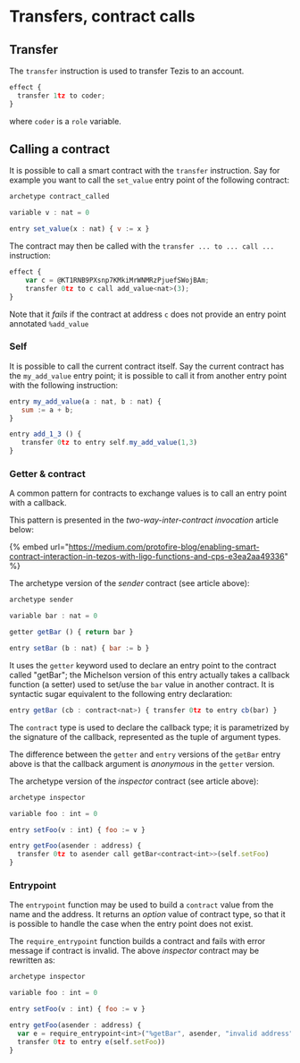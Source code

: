 # Transfers, contract calls

## Transfer

The `transfer` instruction is used to transfer Tezis to an account.

```javascript
effect {
  transfer 1tz to coder;
}
```

where `coder` is a `role` variable.

## Calling a contract

It is possible to call a smart contract with the `transfer` instruction. Say for example you want to call the `set_value` entry point of the following contract: 

```javascript
archetype contract_called

variable v : nat = 0

entry set_value(x : nat) { v := x }
```

The contract may then be called with the `transfer ... to ... call ...` instruction:

```javascript
effect {
    var c = @KT1RNB9PXsnp7KMkiMrWNMRzPjuefSWojBAm;
    transfer 0tz to c call add_value<nat>(3);
}
```

Note that it _fails_ if the contract at address `c` does not provide an entry point annotated `%add_value`

### Self

It is possible to call the current contract itself. Say the current contract has the `my_add_value` entry point; it is possible to call it from another entry point with the following instruction:

```javascript
entry my_add_value(a : nat, b : nat) {
   sum := a + b;
}

entry add_1_3 () {
   transfer 0tz to entry self.my_add_value(1,3)
}
```

### Getter & contract

A common pattern for contracts to exchange values is to call an entry point with a callback.

This pattern is presented in the _two-way-inter-contract_ _invocation_ article below:

{% embed url="https://medium.com/protofire-blog/enabling-smart-contract-interaction-in-tezos-with-ligo-functions-and-cps-e3ea2aa49336" %}

The archetype version of the _sender_ contract \(see article above\):

```javascript
archetype sender

variable bar : nat = 0

getter getBar () { return bar }

entry setBar (b : nat) { bar := b }
```

It uses the `getter` keyword used to declare an entry point to the contract called "getBar"; the Michelson version of this entry actually takes a callback function \(a setter\) used to set/use the `bar` value in another contract. It is syntactic sugar equivalent to the following entry declaration:

```javascript
entry getBar (cb : contract<nat>) { transfer 0tz to entry cb(bar) }
```

The `contract` type is used to declare the callback type; it is parametrized by the signature of the callback, represented as the tuple of argument types.  

The difference between the `getter` and `entry` versions of the `getBar` entry above is that the callback argument is _anonymous_ in the `getter` version.

The archetype version of the _inspector_ contract \(see article above\):

```javascript
archetype inspector

variable foo : int = 0

entry setFoo(v : int) { foo := v }

entry getFoo(asender : address) { 
  transfer 0tz to asender call getBar<contract<int>>(self.setFoo) 
}
```

### Entrypoint

The `entrypoint` function may be used to build a `contract` value from the name and the address. It returns an _option_ value of contract type, so that it is possible to handle the case when the entry point does not exist.

The `require_entrypoint` function builds a contract and fails with error message if contract is invalid. The above _inspector_ contract may be rewritten as:

```javascript
archetype inspector

variable foo : int = 0

entry setFoo(v : int) { foo := v }

entry getFoo(asender : address) { 
  var e = require_entrypoint<int>("%getBar", asender, "invalid address");
  transfer 0tz to entry e(self.setFoo))
}
```



